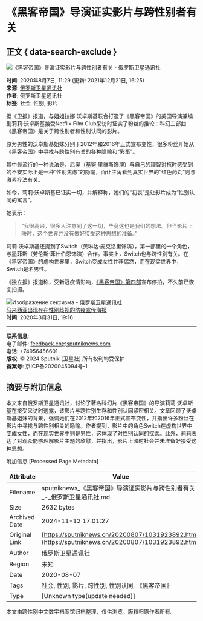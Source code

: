 # 《黑客帝国》导演证实影片与跨性别者有关

## 正文 { data-search-exclude }


![《黑客帝国》导演证实影片与跨性别者有关 - 俄罗斯卫星通讯社](https://cdn.sputniknews.cn/img/103028/81/1030288167_23:0:1177:649_600x0_80_0_0_09eac2f8e7ff709255466db3ec8a4719.jpg.webp)

**时间**: 2020年8月7日, 11:29 (更新: 2021年12月21日, 16:25)  
**来源**: [俄罗斯卫星通讯社](https://sputniknews.cn/20200807/1031923892.html)  
**作者**: 俄罗斯卫星通讯社  
**标签**: 社会, 性别, 影片

据《卫报》报道，与姐姐拉娜·沃卓斯基联合打造了《黑客帝国》的美国导演兼编剧莉莉·沃卓斯基接受Netflix Film Club采访时证实了粉丝的推论：科幻三部曲《黑客帝国》是关于跨性别者和性别认同的影片。  

原为男性的沃卓斯基姐妹分别于2012年和2016年正式宣布变性，很多粉丝开始从《黑客帝国》中寻找与跨性别有关的各种隐喻和“彩蛋”。  

其中最流行的一种说法是，尼奥（基努·里维斯饰演）与自己的理智对抗时感受到的不安实际上是一种“性别焦虑”的隐喻，而让主角看到真实世界的“红色药丸”则与激素疗法有关。  

如今，莉莉·沃卓斯基已证实一切，并解释称，她们的“初衷”是让影片成为“性别认同的寓言”。  

她表示：

> “我很高兴，很多人注意到了这一切，毕竟这也是我们的想法。但当影片上映时，这个世界并没有做好接受这种思想的准备。”  

莉莉·沃卓斯基还提到了Switch（贝琳达·麦克洛里饰演），第一部里的一个角色，与墨菲斯（劳伦斯·菲什伯恩饰演）合作。事实上，Switch也与跨性别有关。在《黑客帝国》的虚构世界里，Switch变成女性并非偶然，而在现实世界中，Switch是名男性。  

《独立报》报道称，受新冠疫情影响，[《黑客帝国》第四部](http://sputniknews.cn/entertainment/20200603/1031567180.html)宣布停拍，不久前已恢复拍摄。  

![Изображение сексизма  - 俄罗斯卫星通讯社](https://cdn.sputniknews.cn/img/102785/85/1027858505_0:74:1999:953_600x0_80_0_0_4c89685c7eeea9d467e208a8dde58af8.jpg.webp)  
[马来西亚出现存在性别歧视的防疫宣传海报](/20200331/1031125020.html "马来西亚出现存在性别歧视的防疫宣传海报")  
**时间**: 2020年3月31日, 19:16

---

**联系信息**:  
电子邮件: feedback.cn@sputniknews.com  
电话: +74956456601  
**版权**: © 2024 Sputnik (卫星社) 所有权利均受保护  
**备案号**: 京ICP备2020045094号-1  

## 摘要与附加信息

<!-- tcd_abstract -->
本文来自俄罗斯卫星通讯社，讨论了著名科幻片《黑客帝国》的导演莉莉·沃卓斯基在接受采访时透露，该影片与跨性别生存和性别认同紧密相关。文章回顾了沃卓斯基姐妹的背景，强调她们在2012年和2016年正式宣布变性，并指出许多粉丝在影片中寻找与跨性别相关的隐喻。作者提到，影片中的角色Switch在虚构世界中变成女性，而在现实世界中则是男性，这体现了对性别认同的探索。此外，莉莉表达了对观众能够理解影片主题的欣慰，并指出，影片上映时社会并未准备好接受这种思想。
<!-- tcd_abstract_end -->

附加信息 [Processed Page Metadata]

| Attribute       | Value                                  |
|-----------------|----------------------------------------|
| Filename        | sputniknews_《黑客帝国》导演证实影片与跨性别者有关_-_俄罗斯卫星通讯社.md                             |
| Size            | 2632 bytes                           |
| Archived Date   | 2024-11-12 17:01:27                             |
| Original Link   | [https://sputniknews.cn/20200807/1031923892.html](https://sputniknews.cn/20200807/1031923892.html)                       |
| Author          | 俄罗斯卫星通讯社                               |
| Region          | 未知                               |
| Date            | 2020-08-07                                 |
| Tags            | 社会, 性别, 影片, 跨性别, 性别认同, 《黑客帝国》                                 |
| Type            | [Unknown type(update needed)]                                 |
<!-- tcd_table_end -->

本文由跨性别中文数字档案馆归档整理，仅供浏览。版权归原作者所有。
